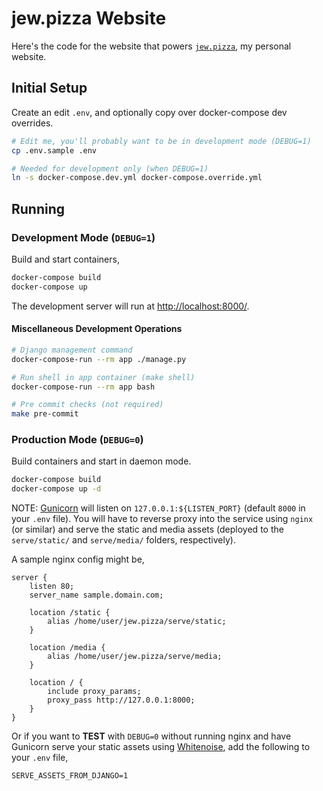 # jew.pizza Website

Here's the code for the website that powers [`jew.pizza`](https://jew.pizza), my
personal website.


## Initial Setup

Create an edit `.env`, and optionally copy over docker-compose dev overrides.

```bash
# Edit me, you'll probably want to be in development mode (DEBUG=1)
cp .env.sample .env

# Needed for development only (when DEBUG=1)
ln -s docker-compose.dev.yml docker-compose.override.yml
```


## Running

### Development Mode (`DEBUG=1`)

Build and start containers,

```bash
docker-compose build
docker-compose up
```

The development server will run at <http://localhost:8000/>.


#### Miscellaneous Development Operations

```bash
# Django management command
docker-compose-run --rm app ./manage.py

# Run shell in app container (make shell)
docker-compose-run --rm app bash

# Pre commit checks (not required)
make pre-commit
```


### Production Mode (`DEBUG=0`)

Build containers and start in daemon mode.

```bash
docker-compose build
docker-compose up -d
```

NOTE: [Gunicorn](https://gunicorn.org/) will listen on `127.0.0.1:${LISTEN_PORT}`
(default `8000` in your `.env` file). You will have to reverse proxy into the service
using `nginx` (or similar) and serve the static and media assets (deployed to the
`serve/static/` and `serve/media/` folders, respectively).

A sample nginx config might be,

```nginx
server {
    listen 80;
    server_name sample.domain.com;

    location /static {
        alias /home/user/jew.pizza/serve/static;
    }

    location /media {
        alias /home/user/jew.pizza/serve/media;
    }

    location / {
        include proxy_params;
        proxy_pass http://127.0.0.1:8000;
    }
}
```

Or if you want to **TEST** with `DEBUG=0` without running nginx and have Gunicorn
serve your static assets using [Whitenoise](http://whitenoise.evans.io/en/stable/),
add the following to your `.env` file,

```
SERVE_ASSETS_FROM_DJANGO=1
```
